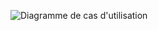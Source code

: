 ![Diagramme de cas d'utilisation](http://www.plantuml.com/plantuml/svg/TP1FRYen3CRtEON5vgrOFFwlddX5wW6AOEzcpE2IIL0SerPLxzCvnroi1ABHiEZk9-lxESwtbeGnQUECeqE2521oVKnGSIIRE7XZqAOGOPVOiM0YZO02MiRR3qdTTqDv9iQSqPwm9dWYXur5No5y6W0LiYW4e-UWqNC4zN1WUsIAiDdkHzdURVuEatiMHST24Hm9LC7xhhq2UV2ATHuHd0Fx94MV3FMNhhLwxjfOVFQ741lCFxgQVzJVtQ9EVtiPmJeKuUknDxVaPyFy5bauvdDyq0kXlZ_UDH-6DqVqzNtp1LqkyrHYYs7ilxLTMr44LB3ehBgyFuPNbKGYL9pbm-foATtgVIFDIkcjv5VconY5yVXVhhkdIK_JdcOzpNjQzBGqHWgkp9fyfOtx0G00)